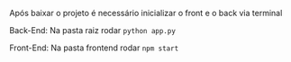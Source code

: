 Após baixar o projeto é necessário inicializar o front e o back via terminal

Back-End: Na pasta raiz rodar `python app.py`

Front-End: Na pasta frontend rodar `npm start`